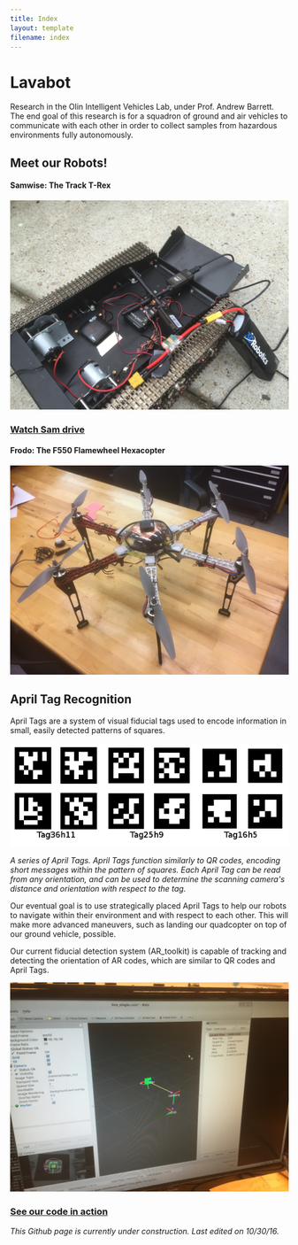 ```yaml
---
title: Index 
layout: template
filename: index
---
```


# Lavabot

Research in the Olin Intelligent Vehicles Lab, under Prof. Andrew Barrett. The end goal of this research is for a squadron of ground and air vehicles to communicate with each other in order to collect samples from hazardous environments fully autonomously.

## Meet our Robots!

#### Samwise: The Track T-Rex

![Sam](images/2016.7.14_Lavabot.JPG)

### [Watch Sam drive](https://drive.google.com/file/d/0B6cEozG9ml5MSk1rZzdiLUs0TVE/view?usp=sharing)

#### Frodo: The F550 Flamewheel Hexacopter

![Frodo](images/Frodo1.JPG)

## April Tag Recognition

April Tags are a system of visual fiducial tags used to encode information in small, easily detected patterns of squares.

![Tags](images/april_tags.png)

*A series of April Tags. April Tags function similarly to QR codes, encoding short messages within the pattern of squares. Each April Tag can be read from any orientation, and can be used to determine the scanning camera's distance and orientation with respect to the tag.*

Our eventual goal is to use strategically placed April Tags to help our robots to navigate within their environment and with respect to each other. This will make more advanced maneuvers, such as landing our quadcopter on top of our ground vehicle, possible.

Our current fiducial detection system (AR_toolkit) is capable of tracking and detecting the orientation of AR codes, which are similar to QR codes and April Tags.

![Detection](images/2016.7.28_ImageRecognition_Tracking.JPG)

### [See our code in action](https://drive.google.com/file/d/0B6cEozG9ml5MRDA3VThmT3BteWM/view?usp=sharing)

*This Github page is currently under construction. Last edited on 10/30/16.*
